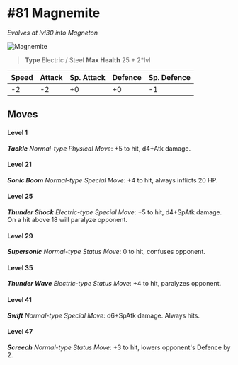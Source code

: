 # #81 Magnemite
*Evolves at lvl30 into Magneton*

![Magnemite](https://img.pokemondb.net/sprites/home/normal/1x/magnemite.png)

> **Type** Electric / Steel
> **Max Health** 25 + 2\*lvl

| Speed | Attack | Sp. Attack | Defence | Sp. Defence |
| ----- | ------ | ---------- | ------- | ----------- |
| -2 | -2 | +0 | +0 | -1 |

## Moves
#### Level 1

***Tackle** Normal-type Physical Move*: +5 to hit, d4+Atk damage. 
#### Level 21

***Sonic Boom** Normal-type Special Move*: +4 to hit, always inflicts 20 HP.
#### Level 25

***Thunder Shock** Electric-type Special Move*: +5 to hit, d4+SpAtk damage. On a hit above 18 will paralyze opponent.
#### Level 29

***Supersonic** Normal-type Status Move*: 0 to hit, confuses opponent.
#### Level 35

***Thunder Wave** Electric-type Status Move*: +4 to hit, paralyzes opponent.
#### Level 41

***Swift** Normal-type Special Move*: d6+SpAtk damage. Always hits.
#### Level 47

***Screech** Normal-type Status Move*: +3 to hit, lowers opponent's Defence by 2.

